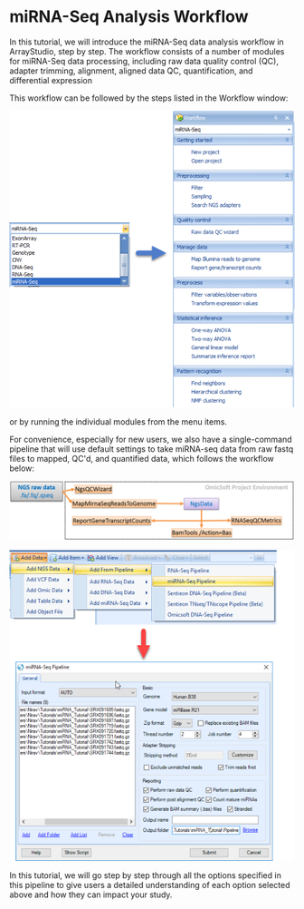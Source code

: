 # miRNA-Seq Analysis Workflow

In this tutorial, we will introduce the miRNA-Seq data analysis workflow in ArrayStudio, step by step.
The workflow consists of a number of modules for miRNA-Seq data processing, including raw data quality control (QC), adapter trimming, alignment, aligned data QC, quantification, and differential expression

This workflow can be followed by the steps listed in the Workflow window:

![miRNAseq_workflow_window_png](images/miRNAseq_workflow_window.png)

or by running the individual modules from the menu items.

For convenience, especially for new users, we also have a single-command pipeline that will use default settings to take miRNA-seq data from raw fastq files to mapped, QC'd, and quantified data, which follows the workflow below:

![miRNAseq-workflow_png](images/miRNAseq_workflow_temp.png)

![miRNAseq_pipeline_menu_window2](images/miRNAseq_pipeline_menu_window2.png)

In this tutorial, we will go step by step through all the options specified in this pipeline to give users a detailed understanding of each option selected above and how they can impact your study.
